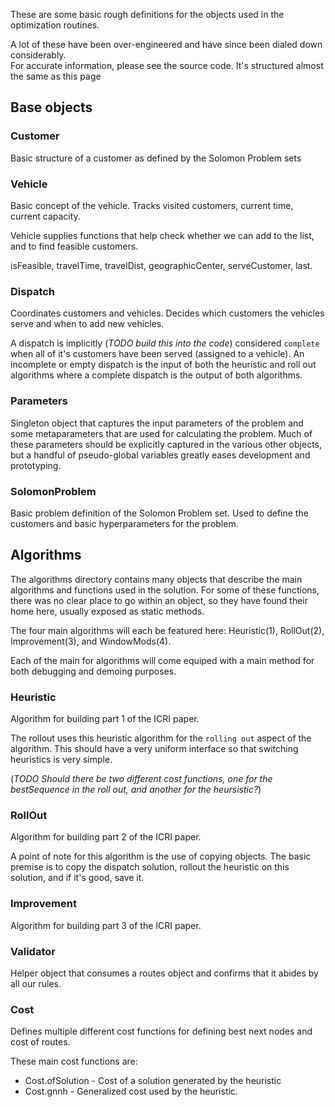 These are some basic rough definitions for the objects used in the optimization routines.

A lot of these have been over-engineered and have since been dialed down considerably.  
For accurate information, please see the source code.  It's structured almost the same
as this page



## Base objects
### Customer
Basic structure of a customer as defined by the Solomon Problem sets

### Vehicle
Basic concept of the vehicle.  Tracks visited customers, current time, current capacity.

Vehicle supplies functions that help check whether we can add to the list, 
and to find feasible customers.

isFeasible, travelTime, travelDist, geographicCenter, serveCustomer, last.

### Dispatch
Coordinates customers and vehicles. Decides which customers the vehicles serve and when
to add new vehicles.  

A dispatch is implicitly (*TODO build this into the code*) considered `complete` when
all of it's customers have been served (assigned to a vehicle). 
An incomplete or empty dispatch is the input of both the heuristic
and roll out algorithms where a complete dispatch is the output of both algorithms.

### Parameters
Singleton object that captures the input parameters of the problem and some metaparameters
that are used for calculating the problem.  Much of these parameters should be explicitly 
captured in the various other objects, but a handful of pseudo-global 
variables greatly eases development and prototyping.

### SolomonProblem
Basic problem definition of the Solomon Problem set. Used to define the customers and basic
hyperparameters for the problem.

## Algorithms
The algorithms directory contains many objects that describe the main algorithms and 
functions used in the solution. For some of these functions, there was no clear
place to go within an object, so they have found their home here, usually exposed
as static methods.

The four main algorithms will each be featured here: Heuristic(1), RollOut(2), 
Improvement(3), and WindowMods(4).

Each of the main for algorithms will come equiped with a main method for both debugging
and demoing purposes.

### Heuristic
Algorithm for building part 1 of the ICRI paper. 

The rollout uses this heuristic algorithm for the `rolling out` aspect of the algorithm.
This should have a very uniform interface so that switching heuristics is very simple.

(*TODO  Should there be two different cost functions, one for the bestSequence in 
the roll out, and another for the heursistic?*)


### RollOut
Algorithm for building part 2 of the ICRI paper. 

A point of note for this algorithm is the use of copying objects.  The basic premise is
to copy the dispatch solution, rollout the heuristic on this solution, and if it's good, 
save it.

### Improvement
Algorithm for building part 3 of the ICRI paper.

### Validator
Helper object that consumes a routes object and confirms that it abides by all our rules.

### Cost
Defines multiple different cost functions for defining best next nodes and cost of routes.

These main cost functions are: 
* Cost.ofSolution - Cost of a solution generated by the heuristic 
* Cost.gnnh - Generalized cost used by the heuristic.


